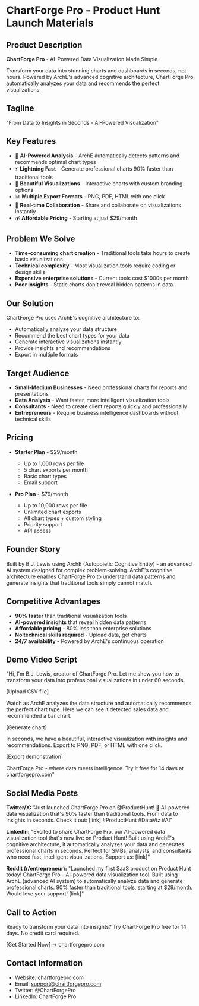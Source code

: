 # ChartForge Pro - Product Hunt Launch Materials

## Product Description

**ChartForge Pro** - AI-Powered Data Visualization Made Simple

Transform your data into stunning charts and dashboards in seconds, not hours. Powered by ArchE's advanced cognitive architecture, ChartForge Pro automatically analyzes your data and recommends the perfect visualizations.

## Tagline

"From Data to Insights in Seconds - AI-Powered Visualization"

## Key Features

- 🧠 **AI-Powered Analysis** - ArchE automatically detects patterns and recommends optimal chart types
- ⚡ **Lightning Fast** - Generate professional charts 90% faster than traditional tools
- 🎨 **Beautiful Visualizations** - Interactive charts with custom branding options
- 📊 **Multiple Export Formats** - PNG, PDF, HTML with one click
- 🔄 **Real-time Collaboration** - Share and collaborate on visualizations instantly
- 💰 **Affordable Pricing** - Starting at just $29/month

## Problem We Solve

- **Time-consuming chart creation** - Traditional tools take hours to create basic visualizations
- **Technical complexity** - Most visualization tools require coding or design skills
- **Expensive enterprise solutions** - Current tools cost $1000s per month
- **Poor insights** - Static charts don't reveal hidden patterns in data

## Our Solution

ChartForge Pro uses ArchE's cognitive architecture to:
- Automatically analyze your data structure
- Recommend the best chart types for your data
- Generate interactive visualizations instantly
- Provide insights and recommendations
- Export in multiple formats

## Target Audience

- **Small-Medium Businesses** - Need professional charts for reports and presentations
- **Data Analysts** - Want faster, more intelligent visualization tools
- **Consultants** - Need to create client reports quickly and professionally
- **Entrepreneurs** - Require business intelligence dashboards without technical skills

## Pricing

- **Starter Plan** - $29/month
  - Up to 1,000 rows per file
  - 5 chart exports per month
  - Basic chart types
  - Email support

- **Pro Plan** - $79/month
  - Up to 10,000 rows per file
  - Unlimited chart exports
  - All chart types + custom styling
  - Priority support
  - API access

## Founder Story

Built by B.J. Lewis using ArchE (Autopoietic Cognitive Entity) - an advanced AI system designed for complex problem-solving. ArchE's cognitive architecture enables ChartForge Pro to understand data patterns and generate insights that traditional tools simply cannot match.

## Competitive Advantages

- **90% faster** than traditional visualization tools
- **AI-powered insights** that reveal hidden data patterns
- **Affordable pricing** - 80% less than enterprise solutions
- **No technical skills required** - Upload data, get charts
- **24/7 availability** - Powered by ArchE's continuous operation

## Demo Video Script

"Hi, I'm B.J. Lewis, creator of ChartForge Pro. Let me show you how to transform your data into professional visualizations in under 60 seconds.

[Upload CSV file]

Watch as ArchE analyzes the data structure and automatically recommends the perfect chart type. Here we can see it detected sales data and recommended a bar chart.

[Generate chart]

In seconds, we have a beautiful, interactive visualization with insights and recommendations. Export to PNG, PDF, or HTML with one click.

[Export demonstration]

ChartForge Pro - where data meets intelligence. Try it free for 14 days at chartforgepro.com"

## Social Media Posts

**Twitter/X:**
"Just launched ChartForge Pro on @ProductHunt! 🚀 AI-powered data visualization that's 90% faster than traditional tools. From data to insights in seconds. Check it out: [link] #ProductHunt #DataViz #AI"

**LinkedIn:**
"Excited to share ChartForge Pro, our AI-powered data visualization tool that's now live on Product Hunt! Built using ArchE's cognitive architecture, it automatically analyzes your data and generates professional charts in seconds. Perfect for SMBs, analysts, and consultants who need fast, intelligent visualizations. Support us: [link]"

**Reddit (r/entrepreneur):**
"Launched my first SaaS product on Product Hunt today! ChartForge Pro - AI-powered data visualization tool. Built using ArchE (advanced AI system) to automatically analyze data and generate professional charts. 90% faster than traditional tools, starting at $29/month. Would love your support! [link]"

## Call to Action

Ready to transform your data into insights? Try ChartForge Pro free for 14 days. No credit card required.

[Get Started Now] → chartforgepro.com

## Contact Information

- Website: chartforgepro.com
- Email: support@chartforgepro.com
- Twitter: @ChartForgePro
- LinkedIn: ChartForge Pro
